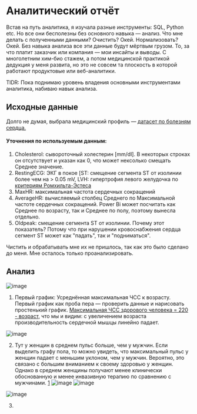 # Аналитический отчёт 

Встав на путь аналитика, я изучала разные инструменты: SQL, Python etc. Но все они бесполезны без основного навыка — анализ. Что мне делать с полученными данными? Очистить? Окей. Нормализовать? Окей.  Без навыка анализа все эти данные будут мёртвым грузом. То, за что платит заказчик или компания — мои инсайты и выводы. С многолетним хим-био стажем, а потом медицинской практикой дедукция у меня развита, но это не совсем та плоскость в которой работают продуктовые или веб-аналитики. 

TlDR: Пока поднимаю уровень владения основными инструментами аналитика, набиваю навык анализа.

## Исходные данные

Долго не думая, выбрала медицинский профиль — [датасет по болезням сердца.](https://www.kaggle.com/datasets/fedesoriano/heart-failure-prediction/data)

#### Уточнения по используемым данным:
1. Cholesterol: сывороточный холестерин [mm/dl]. В некоторых строках он отсутствует и указан как 0, что может нексолько смещать Среднее значение. 
2. RestingECG: ЭКГ в покое [ST: смещение сегмента ST от изолинии более чем на > 0.05 mV, LVH: гипертрофия левого желудочка по [критериям Ромхильта-Эстеса](https://www.merckmanuals.com/medical-calculators/RomhiltEstes.htm)
3. MaxHR: максимальная частота сердечных сокращений 
4. AverageHR: вычисляемый столбец Среднего по Максимальной частоте сердечных сокращений. Power Bi может посчитать как Среднее по возрасту, так и Среднее по полу, поэтому вынесла отдельно.
5. Oldpeak: смещение сегмента ST от изолинии. Почему этот показатель? Потому что при нарушении кровоснабжения сердца сегмент ST  может как "падать", так и "подниматься". 

Чистить и обрабатывать мне их не пришлось, так как это было сделано до меня. Мне осталось только проанализировать.

## Анализ
 
![image](https://github.com/Exelma/Analytics/assets/100796725/9a49013a-252e-4a0b-b447-1ab60f078443)
1. Первый график: Усреднённая максимальная ЧСС к возрасту. Первый график как проба пера — проверить данные и нарисовать простенький график. 
[Максимальная ЧСС здорового человека = 220 - возраст](http://frs24.ru/st/raschet-maksimalnyj-puls/), что мы и видим: с увеличением возраста производительность сердечной мышцы линейно падает.

![image](https://github.com/Exelma/Analytics/assets/100796725/040319e8-9310-4de6-a054-5969bf7ed15e)

2. Тут у женщин в среднем пульс больше, чем у мужчин. Если выделить графу пола, то можно увидеть, что максимальный пульс у женщин падает с меньшим уклоном, чем у мужчин. Вероятно, это связано с большим вниманием к своему здоровью у женщин. Однако в среднем женщины получают менее клинически обоснованную и менее инвазивную терапию по сравнению с мужчинами. [1](https://scholar.google.com/scholar_lookup?journal=Eur+Heart+J&title=Sex+and+gender+differences+in+symptoms+of+myocardial+ischaemia&author=V+Regitz-Zagrosek&volume=32&publication_year=2011&pages=3064-3066&pmid=21920971&)
![image](https://github.com/Exelma/Analytics/assets/100796725/996fbe50-ddf1-4570-ac7f-2d1dd4f1eef7)
![image](https://github.com/Exelma/Analytics/assets/100796725/91f6748a-4c40-414e-81fc-92374c9c2c31)

![image](https://github.com/Exelma/Analytics/assets/100796725/234d104d-8cf6-452f-9f21-e361fbd70bad)

3.


